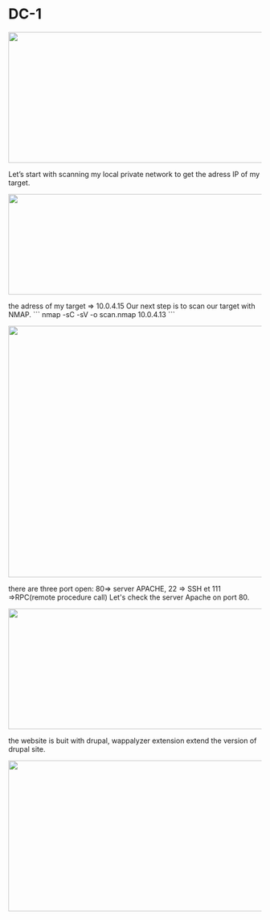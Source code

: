 # DC-1
<p align="center">
  <img src="https://rajoul.github.io/my_write_up/image/DC-1/accueil.png" width="840" height="260">
</p>
Let’s start with scanning my local private network to get the adress IP of my target.
<p align="center">
  <img src="https://rajoul.github.io/my_write_up/image/DC-1/netdiscover.png" width="800" height="200">
</p>
the adress of my target => 10.0.4.15
Our next step is to scan our target with NMAP.
```
nmap -sC -sV -o scan.nmap 10.0.4.13
```
<p align="center">
  <img src="https://rajoul.github.io/my_write_up/image/DC-1/scan.png" width="800" height="500">
</p>
there are three port open: 80=> server APACHE, 22 => SSH et 111 =>RPC(remote procedure call)
Let's check the server Apache on port 80.
<p align="center">
  <img src="https://rajoul.github.io/my_write_up/image/DC-1/accueil.png" width="740" height="240">
</p>
the website is buit with drupal, wappalyzer extension extend the version of drupal site.
<p align="center">
  <img src="https://rajoul.github.io/my_write_up/image/DC-1/wappa.png" width="800" height="300">
</p>
